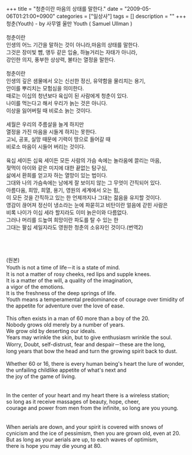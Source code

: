 +++
title = "청춘이란 마음의 상태를 말한다."
date = "2009-05-06T01:21:00+0900"
categories = ["일상사"]
tags = []
description = ""
+++
<span class="copyright_entry" style="display:block;" title="청춘이란 마음의 상태를 말한다.@@**@@http://shed.egloos.com/1902435"></span>청춘(Youth) - by 사무엘 울만 Youth ( Samuel Ullman )
<br>
<br>청춘이란 
<br>인생의 어느 기간을 말하는 것이 아니라,마음의 상태를 말한다.
<br>그것은 장미빛 뺨, 앵두 같은 입술, 하늘거리는 자태가 아니라,
<br>강인한 의지, 풍부한 상상력, 불타는 열정을 말한다.
<br>
<br>청춘이란
<br>인생의 깊은 샘물에서 오는 신선한 정신, 유약함을 물리치는 용기,
<br>안이를 뿌리치는 모험심을 의미한다.
<br>때로는 이십의 청년보다 육십이 된 사람에게 청춘이 있다.
<br>나이를 먹는다고 해서 우리가 늙는 것은 아니다.
<br>이상을 잃어버릴 때 비로소 늙는 것이다.
<br>
<br>세월은 우리의 주름살을 늘게 하지만
<br>열정을 가진 마음을 시들게 하지는 못한다.
<br>고뇌, 공포, 실망 때문에 기력이 땅으로 들어갈 때
<br>비로소 마음이 시들어 버리는 것이다.
<br>
<br>육십 세이든 십육 세이든 모든 사람의 가슴 속에는 놀라움에 끌리는 마음, 
<br>젖먹이 아이와 같은 미지에 대한 끝없는 탐구심,
<br>삶에서 환희를 얻고자 하는 열망이 있는 법이다.
<br>그대와 나의 가슴속에는 남에게 잘 보이지 않는 그 무엇이 간직되어 있다.
<br>아름다움, 희망, 희열, 용기, 영원의 세계에서 오는 힘,
<br>이 모든 것을 간직하고 있는 한 언제까지나 그대는 젊음을 유지할 것이다.
<br>영감이 끊어져 정신이 냉소라는 눈에 파묻히고 비탄이란 얼음에 갇힌 사람은 
<br>비록 나이가 이십 세라 할지라도 이미 늙은이와 다름없다.
<br>그러나 머리를 드높여 희망이란 파도를 탈 수 있는 한
<br>그대는 팔십 세일지라도 영원한 청춘의 소유자인 것이다.(번역2)
<br>
<br> 
<br> 
<br> 
<br>(원본)
<br>Youth is not a time of life－it is a state of mind.
<br>It is not a matter of rosy cheeks, red lips and supple knees.
<br>It is a matter of the will, a quality of the imagination,
<br>a vigor of the emotions.
<br>It is the freshness of the deep springs of life.
<br>Youth means a temperamental predominance of courage over timidity of
<br>the appetite for adventure over the love of ease.
<br>
<br>This often exists in a man of 60 more than a boy of the 20.
<br>Nobody grows old merely by a number of years.
<br>We grow old by deserting our ideals.
<br>Years may wrinkle the skin, but to give enthusiasm wrinkle the soul.
<br>Worry, Doubt, self-distrust, fear and despair－these are the long,
<br>long years that bow the head and turn the growing spirit back to dust.
<br>
<br>Whether 60 or 16, there is every human being's heart the lure of wonder,
<br>the unfailing childlike appetite of what's next and
<br>the joy of the game of living.
<br>
<br>
<br>In the center of your heart and my heart there is a wireless station;
<br>so long as it receive massages of beauty, hope, cheer,
<br>courage and power from men from the infinite, so long are you young.
<br>
<br>
<br>When aerials are down, and your spirit is covered with snows of
<br>cynicism and the ice of pessimism, then you are grown old, even at 20.
<br>But as long as your aerials are up, to each waves of optimism,
<br>there is hope you may die young at 80. 
<br> 
<!--
       <rdf:RDF xmlns:rdf="http://www.w3.org/1999/02/22-rdf-syntax-ns#"
		    xmlns:dc="http://purl.org/dc/elements/1.1/"
		    xmlns:trackback="http://madskills.com/public/xml/rss/module/trackback/">
       <rdf:Description
	        rdf:about="http://shed.egloos.com/1902435"
	        dc:identifier="http://shed.egloos.com/1902435"
	        dc:title="청춘이란 마음의 상태를 말한다."
	        trackback:ping="http://shed.egloos.com/tb/1902435"/>
       </rdf:RDF>
       -->

<ul></ul>